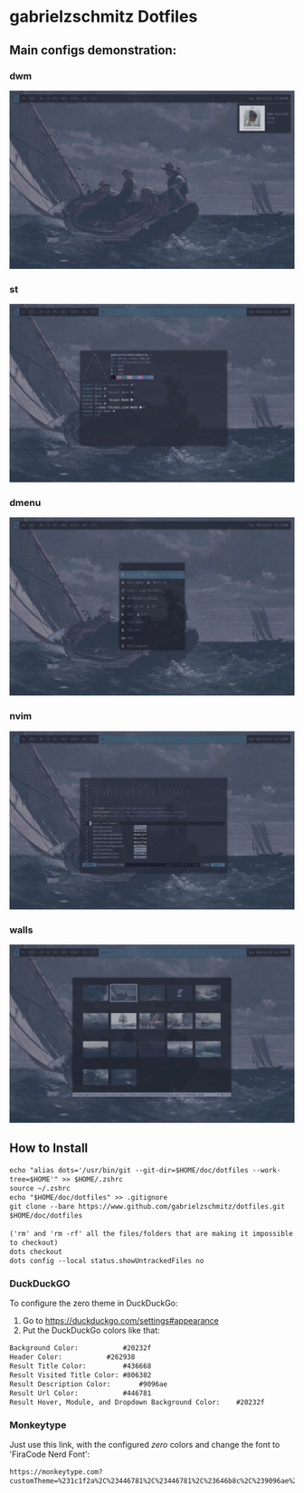 # gabrielzschmitz Dotfiles

## Main configs demonstration:
### dwm
![dwm](https://github.com/gabrielzschmitz/dotfiles/blob/main/pic/%5Bricedemo%5D/dwm%5Bdemo%5D.png)
### st
![st](https://github.com/gabrielzschmitz/dotfiles/blob/main/pic/%5Bricedemo%5D/st%5Bdemo%5D.png)
### dmenu
![dmenu](https://github.com/gabrielzschmitz/dotfiles/blob/main/pic/%5Bricedemo%5D/dmenu%5Bdemo%5D.png)
### nvim
![nvim](https://github.com/gabrielzschmitz/dotfiles/blob/main/pic/%5Bricedemo%5D/nvim%5Bdemo%5D.png)
### walls
![walls](https://github.com/gabrielzschmitz/dotfiles/blob/main/pic/%5Bricedemo%5D/walls%5Bdemo%5D.png)

## How to Install
```shell
echo "alias dots='/usr/bin/git --git-dir=$HOME/doc/dotfiles --work-tree=$HOME'" >> $HOME/.zshrc
source ~/.zshrc
echo "$HOME/doc/dotfiles" >> .gitignore
git clone --bare https://www.github.com/gabrielzschmitz/dotfiles.git $HOME/doc/dotfiles

('rm' and 'rm -rf' all the files/folders that are making it impossible to checkout)
dots checkout
dots config --local status.showUntrackedFiles no
```

### DuckDuckGO
To configure the zero theme in DuckDuckGo:
1. Go to https://duckduckgo.com/settings#appearance
2. Put the DuckDuckGo colors like that:

```
Background Color:   		#20232f
Header Color:   		#262938
Result Title Color:   		#436668
Result Visited Title Color:	#806382
Result Description Color:   	#9096ae
Result Url Color:   		#446781
Result Hover, Module, and Dropdown Background Color:	#20232f
```

### Monkeytype
Just use this link, with the configured *zero* colors and change the font to 'FiraCode Nerd Font':

```
https://monkeytype.com?customTheme=%231c1f2a%2C%23446781%2C%23446781%2C%23646b8c%2C%239096ae%2C%23806382%2C%23876f9f%2C%23806382%2C%23876f9f
```
